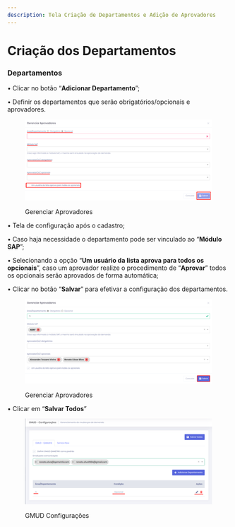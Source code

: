 ```yaml
---
description: Tela Criação de Departamentos e Adição de Aprovadores
---
```


# Criação dos Departamentos

### Departamentos <a href="#departamentos" id="departamentos"></a>

• Clicar no botão “**Adicionar Departamento**”;&#x20;

• Definir os departamentos que serão obrigatórios/opcionais e aprovadores.

<figure><img src="../.gitbook/assets/img02.png" alt="Gerenciar Aprovadores"><figcaption><p>Gerenciar Aprovadores</p></figcaption></figure>

• Tela de configuração após o cadastro;&#x20;

• Caso haja necessidade o departamento pode ser vinculado ao “**Módulo SAP**”;&#x20;

• Selecionando a opção “**Um usuário da lista aprova para todos os opcionais**”, caso um aprovador realize o procedimento de “**Aprovar**” todos os opcionais serão aprovados de forma automática;&#x20;

• Clicar no botão “**Salvar**” para efetivar a configuração dos departamentos.

<figure><img src="../.gitbook/assets/img03.png" alt="Gerenciar Aprovadores"><figcaption><p>Gerenciar Aprovadores</p></figcaption></figure>

• Clicar em “**Salvar Todos**”

<figure><img src="../.gitbook/assets/img04.png" alt="GMUD Configurações"><figcaption><p>GMUD Configurações</p></figcaption></figure>

